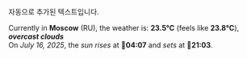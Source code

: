 
자동으로 추가된 텍스트입니다.

<!--START_SECTION:weather:moscow-->
Currently in **Moscow** (RU), the weather is: **23.5°C** (feels like **23.8°C**), ***overcast clouds***<br/>
On *July 16, 2025*, the *sun rises* at 🌅**04:07** and *sets* at 🌇**21:03**.
<!--END_SECTION:weather-->

